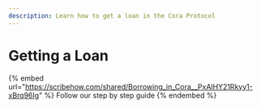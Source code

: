 ```yaml
---
description: Learn how to get a loan in the Cora Protocol
---
```


# Getting a Loan

{% embed url="https://scribehow.com/shared/Borrowing_in_Cora__PxAlHY21Rkyy1-xBrq96Ig" %}
Follow our step by step guide
{% endembed %}
